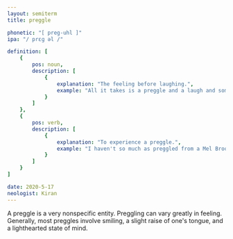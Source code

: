 ```yaml
---
layout: semiterm
title: preggle

phonetic: "[ preg-uhl ]"
ipa: "/ prɛɡ əl /"

definition: [
	{
		pos: noun,
		description: [
			{
				explanation: "The feeling before laughing.",
				example: "All it takes is a preggle and a laugh and someone could hear you."
			}
		]
	},
	{
		pos: verb,
		description: [
			{
				explanation: "To experience a preggle.",
				example: "I haven't so much as preggled from a Mel Brooks movie in years."
			}
		]
	}
]

date: 2020-5-17
neologist: Kiran
---
```


<p class="info-text">A preggle is a very nonspecific entity. Preggling can vary greatly in feeling. Generally, most preggles involve smiling, a slight raise of one's tongue, and a lighthearted state of mind.</p>